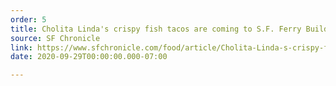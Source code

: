 ```yaml
---
order: 5
title: Cholita Linda's crispy fish tacos are coming to S.F. Ferry Building
source: SF Chronicle
link: https://www.sfchronicle.com/food/article/Cholita-Linda-s-crispy-fish-tacos-are-coming-to-15606449.php
date: 2020-09-29T00:00:00.000-07:00

---
```

